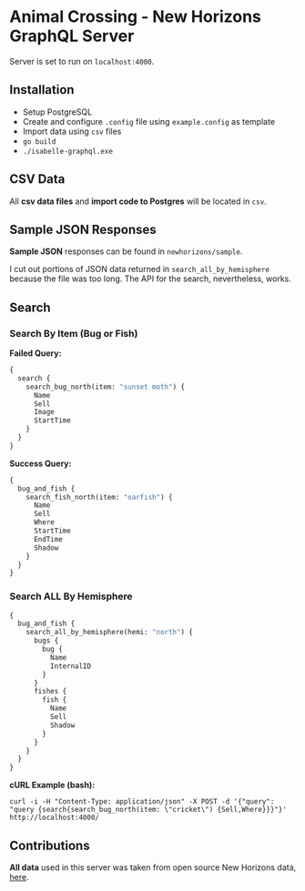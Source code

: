 # Animal Crossing - New Horizons GraphQL Server

Server is set to run on `localhost:4000`.

## Installation

* Setup PostgreSQL
* Create and configure `.config` file using `example.config` as template
* Import data using `csv` files
* `go build`
* `./isabelle-graphql.exe`

## CSV Data

All **csv data files** and **import code to Postgres** will be located in `csv`.

## Sample JSON Responses

**Sample JSON** responses can be found in `newhorizons/sample`.

I cut out portions of JSON data returned in `search_all_by_hemisphere` because the file was too long. The API for the search, nevertheless, works.

## Search

### Search By Item (Bug or Fish)

**Failed Query:**

```graphql
{
  search {
    search_bug_north(item: "sunset moth") {
      Name
      Sell
      Image
      StartTime
    }
  }
}
```

**Success Query:**

```graphql
{
  bug_and_fish {
    search_fish_north(item: "oarfish") {
      Name
      Sell
      Where
      StartTime
      EndTime
      Shadow
    }
  }
}
```

### Search ALL By Hemisphere

```graphql
{
  bug_and_fish {
    search_all_by_hemisphere(hemi: "north") {
      bugs {
        bug {
          Name
          InternalID
        }
      }
      fishes {
        fish {
          Name
          Sell
          Shadow
        }
      }
    }
  }
}
```

**cURL Example (bash):**

`curl -i -H "Content-Type: application/json" -X POST -d '{"query": "query {search{search_bug_north(item: \"cricket\") {Sell,Where}}}"}' http://localhost:4000/`

## Contributions

**All data** used in this server was taken from open source New Horizons data, [here](https://docs.google.com/spreadsheets/d/1Hxrdp7oxtK-J5x9u1-rzChUpLtkv3t0_kNGdS6dtyWI/htmlview).
